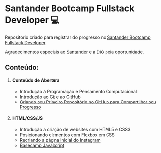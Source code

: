 <h1>Santander Bootcamp Fullstack Developer 💻</h1> 

<p>Repositorio criado para registrar do progresso no <a href="https://web.dio.me/track/santander-bootcamp-fullstack-developer" taget="_blank">Santander Bootcamp Fullstack Developer</a>.</p>
<p>Agradecimentos especiais ao <a href="https://www.santander.com.br" target="_blank">Santander</a> e a <a href="https://www.dio.me" target="_blank">DIO</a> pela oportunidade.</p>

<h2>Conteúdo:</h2>
<ol>
  <li>
    <h4>Conteúdo de Abertura</h4>
    <ul>
      <li>Introdução à Programação e Pensamento Computacional</li>
      <li>Introdução ao Git e ao GitHub</li>
      <li><a href="https://github.com/CesarMMI/santander-bootcamp-fullstack" target="_blank">Criando seu Primeiro Repositório no GitHub para Compartilhar seu Progresso</a></li>
    </ul>
  </li>
  <li>
    <h4>HTML/CSS/JS</h4>
    <ul>
      <li>Introdução a criação de websites com HTML5 e CSS3</li>
      <li>Posicionando elementos com Flexbox em CSS</li>
      <li><a href="https://github.com/CesarMMI/instagram-dio" target="_blank">Recriando a página inicial do Instagram</a></li>
      <li><a href="https://github.com/CesarMMI/basecamp-javascript" target="_blank">Basecamp JavaScript</a></li>
    </ul>
  </li>
</ol>
